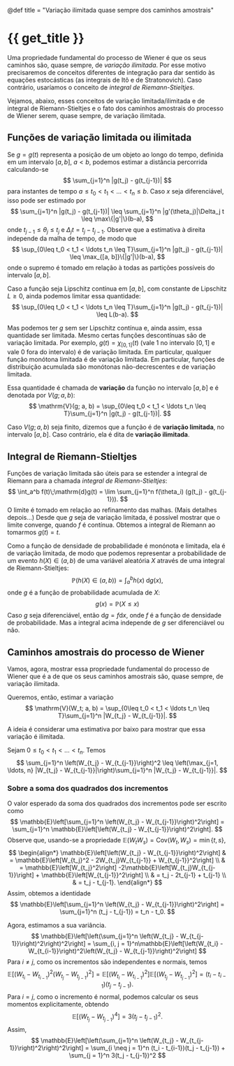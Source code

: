 @def title = "Variação ilimitada quase sempre dos caminhos amostrais"

# {{ get_title }}

Uma propriedade fundamental do processo de Wiener é que os seus caminhos são, quase sempre, de *variação ilimitada*. Por esse motivo precisaremos de conceitos diferentes de integração para dar sentido às equações estocásticas (as integrais de Itô e de Stratonovich). Caso contrário, usaríamos o conceito de *integral de Riemann-Stieltjes*.

Vejamos, abaixo, esses conceitos de variação limitada/ilimitada e de integral de Riemann-Stieltjes e o fato dos caminhos amostrais do processo de Wiener serem, quase sempre, de variação ilimitada.

## Funções de variação limitada ou ilimitada

Se $g = g(t)$ representa a posição de um objeto ao longo do tempo, definida em um intervalo $[a, b]$, $a < b$, podemos estimar a distância percorrida calculando-se
$$
\sum_{j=1}^n |g(t_j) - g(t_{j-1})|
$$
para instantes de tempo $a \leq t_0 < t_1 < \ldots < t_n \leq b$. Caso $x$ seja diferenciável, isso pode ser estimado por
$$
\sum_{j=1}^n |g(t_j) - g(t_{j-1})| \leq \sum_{j=1}^n |g'(\theta_j)|\Delta_j t \leq \max\{|g'|\}(b-a), 
$$
onde $t_{j-1} \leq \theta_j \leq t_j$ e $\Delta_j t = t_j - t_{j-1}$. Observe que a estimativa à direita independe da malha de tempo, de modo que
$$
\sup_{0\leq t_0 < t_1 < \ldots t_n \leq T}\sum_{j=1}^n |g(t_j) - g(t_{j-1})| \leq \max_{[a, b]}\{|g'|\}(b-a),
$$
onde o supremo é tomado em relação à todas as partições possíveis do intervalo $[a, b]$.

Caso a função seja Lipschitz contínua em $[a, b]$, com constante de Lipschitz $L \geq 0$, ainda podemos limitar essa quantidade:
$$
\sup_{0\leq t_0 < t_1 < \ldots t_n \leq T}\sum_{j=1}^n |g(t_j) - g(t_{j-1})| \leq L(b-a).
$$

Mas podemos ter $g$ sem ser Lipschitz contínua e, ainda assim, essa quantidade ser limitada. Mesmo certas funções descontínuas são de variação limitada. Por exemplo, $g(t) = \chi_{[0,1]}(t)$ (vale $1$ no intervalo $[0, 1]$ e vale $0$ fora do intervalo) é de variação limitada. Em particular, qualquer função monótona limitada é de variação limitada. Em particular, funções de distribuição acumulada são monótonas não-decrescentes e de variação limitada.

Essa quantidade é chamada de **variação** da função no intervalo $[a, b]$ e é denotada por $V(g; a, b)$:
$$
\mathrm{V}(g; a, b) = \sup_{0\leq t_0 < t_1 < \ldots t_n \leq T}\sum_{j=1}^n |g(t_j) - g(t_{j-1})|.
$$

Caso $V(g; a, b)$ seja finito, dizemos que a função é de **variação limitada**, no intervalo $[a, b]$. Caso contrário, ela é dita de **variação ilimitada**.

## Integral de Riemann-Stieltjes

Funções de variação limitada são úteis para se estender a integral de Riemann para a chamada *integral de Riemann-Stieltjes*:
$$
\int_a^b f(t)\;\mathrm{d}g(t) = \lim \sum_{j=1}^n f(\theta_i) (g(t_j) - g(t_{j-1})).
$$
O limite é tomado em relação ao refinamento das malhas. (Mais detalhes depois...) Desde que $g$ seja de variação limitada, é possível mostrar que o limite converge, quando $f$ é contínua. Obtemos a integral de Riemann ao tomarmos $g(t) = t$.

Como a função de densidade de probabilidade é monónota e limitada, ela é de variação limitada, de modo que podemos representar a probabilidade de um evento $h(X) \in (a, b)$ de uma variável aleatória $X$ através de uma integral de Riemann-Stieltjes:
$$
\mathbb{P}(h(X) \in (a, b)) = \int_a^b h(x) \;\mathrm{d}g(x),
$$
onde $g$ é a função de probabilidade acumulada de $X$:
$$
g(x) = \mathbb{P}(X \leq x)
$$
Caso $g$ seja diferenciável, então $\mathrm{d}g = f\mathrm{d}x$, onde $f$ é a função de densidade de probabilidade. Mas a integral acima independe de $g$ ser diferenciável ou não.

## Caminhos amostrais do processo de Wiener

Vamos, agora, mostrar essa propriedade fundamental do processo de Wiener que é a de que os seus caminhos amostrais são, quase sempre, de variação ilimitada.

Queremos, então, estimar a variação
$$
\mathrm{V}(W_t; a, b) = \sup_{0\leq t_0 < t_1 < \ldots t_n \leq T}\sum_{j=1}^n |W_{t_j} - W_{t_{j-1}}|.
$$

A ideia é considerar uma estimativa por baixo para mostrar que essa variação é ilimitada.

Sejam $0 \leq t_0 < t_1 < \ldots < t_n$. Temos
$$
\sum_{j=1}^n \left(W_{t_j} - W_{t_{j-1}}\right)^2 \leq \left(\max_{j=1, \ldots, n} |W_{t_j} - W_{t_{j-1}}|\right)\sum_{j=1}^n |W_{t_j} - W_{t_{j-1}}|.
$$

### Sobre a soma dos quadrados dos incrementos

O valor esperado da soma dos quadrados dos incrementos pode ser escrito como
$$
\mathbb{E}\left[\sum_{j=1}^n \left(W_{t_j} - W_{t_{j-1}}\right)^2\right] = \sum_{j=1}^n \mathbb{E}\left[\left(W_{t_j} - W_{t_{j-1}}\right)^2\right].
$$
Observe que, usando-se a propriedade $\mathbb{E}(W_tW_s) = \mathrm{Cov}(W_t, W_s) = \min\{t, s\}$,
$$
\begin{align*}
\mathbb{E}\left[\left(W_{t_j} - W_{t_{j-1}}\right)^2\right] & = \mathbb{E}\left[W_{t_j}^2 - 2W_{t_j}W_{t_{j-1}} + W_{t_{j-1}}^2\right] \\
& = \mathbb{E}\left[W_{t_j}^2\right] -2\mathbb{E}\left[W_{t_j}W_{t_{j-1}}\right] + \mathbb{E}\left[W_{t_{j-1}}^2\right] \\
& = t_j - 2t_{j-1} + t_{j-1} \\
& = t_j - t_{j-1}.
\end{align*}
$$
Assim, obtemos a identidade
$$
\mathbb{E}\left[\sum_{j=1}^n \left(W_{t_j} - W_{t_{j-1}}\right)^2\right] = \sum_{j=1}^n (t_j - t_{j-1}) = t_n - t_0.
$$

Agora, estimamos a sua variância.
$$
\mathbb{E}\left[\left(\sum_{j=1}^n \left(W_{t_j} - W_{t_{j-1}}\right)^2\right)^2\right] = \sum_{i, j = 1}^n\mathbb{E}\left[\left(W_{t_i} - W_{t_{i-1}}\right)^2\left(W_{t_j} - W_{t_{j-1}}\right)^2\right]
$$
Para $i\neq j$, como os incrementos são independentes e normais, temos
$$
\mathbb{E}\left[\left(W_{t_i} - W_{t_{i-1}}\right)^2\left(W_{t_j} - W_{t_{j-1}}\right)^2\right] = \mathbb{E}\left[\left(W_{t_i} - W_{t_{i-1}}\right)^2\right]\mathbb{E}\left[\left(W_{t_j} - W_{t_{j-1}}\right)^2\right] = (t_i - t_{i-1})(t_j - t_{j-1}).
$$
Para $i = j$, como o incremento é normal, podemos calcular os seus momentos explicitamente, obtendo
$$
\mathbb{E}\left[\left(W_{t_j} - W_{t_{j-1}}\right)^4\right] = 3(t_j - t_{j-1})^2.
$$
Assim,
$$
\mathbb{E}\left[\left(\sum_{j=1}^n \left(W_{t_j} - W_{t_{j-1}}\right)^2\right)^2\right] = \sum_{i \neq j = 1}^n (t_i - t_{i-1})(t_j - t_{j-1}) + \sum_{j = 1}^n 3(t_j - t_{j-1})^2
$$



